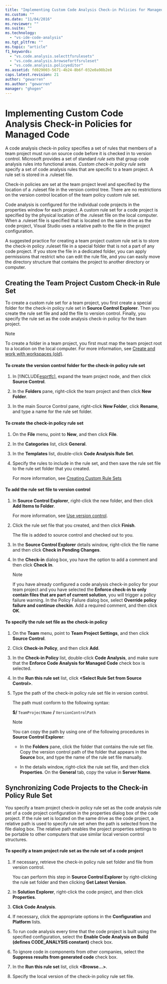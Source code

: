 ```yaml
---
title: "Implementing Custom Code Analysis Check-in Policies for Managed Code | Microsoft Docs"
ms.custom: ""
ms.date: "11/04/2016"
ms.reviewer: ""
ms.suite: ""
ms.technology: 
  - "vs-ide-code-analysis"
ms.tgt_pltfrm: ""
ms.topic: "article"
f1_keywords: 
  - "vs.code.analysis.selecttfsrulesets"
  - "vs.code.analysis.browsefortfsruleset"
  - "vs.code.analysis.policyeditor"
ms.assetid: fd029003-5671-4b24-8b6f-032e0a98b2e8
caps.latest.revision: 21
author: "gewarren"
ms.author: "gewarren"
manager: "ghogen"
---
```

# Implementing Custom Code Analysis Check-in Policies for Managed Code
A code analysis check-in policy specifies a set of rules that members of a team project must run on source code before it is checked in to version control. Microsoft provides a set of standard *rule sets* that group code analysis rules into functional areas. *Custom check-in policy rule sets* specify a set of code analysis rules that are specific to a team project. A rule set is stored in a .ruleset file.  
  
 Check-in policies are set at the team project level and specified by the location of a .ruleset file in the version control tree. There are no restrictions on the version control location of the team policy custom rule set.  
  
 Code analysis is configured for the individual code projects in the properties window for each project. A custom rule set for a code project is specified by the physical location of the .ruleset file on the local computer. When a .ruleset file is specified that is located on the same drive as the code project, Visual Studio uses a relative path to the file in the project configuration.  
  
 A suggested practice for creating a team project custom rule set is to store the check-in policy .ruleset file in a special folder that is not a part of any code project. If you store the file in a dedicated folder, you can apply permissions that restrict who can edit the rule file, and you can easily move the directory structure that contains the project to another directory or computer.  
  
## Creating the Team Project Custom Check-in Rule Set  
 To create a custom rule set for a team project, you first create a special folder for the check-in policy rule set in **Source Control Explorer**. Then you create the rule set file and add the file to version control. Finally, you specify the rule set as the code analysis check-in policy for the team project.  
  
> [!NOTE]
>  To create a folder in a team project, you first must map the team project root to a location on the local computer. For more information, see [Create and work with workspaces (old)](http://msdn.microsoft.com/en-us/db4d5692-179a-44fe-ad31-0c1c900c9cb2).  
  
#### To create the version control folder for the check-in policy rule set  
  
1.  In [!INCLUDE[esprtfc](../code-quality/includes/esprtfc_md.md)], expand the team project node, and then click **Source Control**.  
  
2.  In the **Folders** pane, right-click the team project and then click **New Folder**.  
  
3.  In the main Source Control pane, right-click **New Folder**, click **Rename**, and type a name for the rule set folder.  
  
#### To create the check-in policy rule set  
  
1.  On the **File** menu, point to **New**, and then click **File**.  
  
2.  In the **Categories** list, click **General**.  
  
3.  In the **Templates** list, double-click **Code Analysis Rule Set**.  
  
4.  Specify the rules to include in the rule set, and then save the rule set file to the rule set folder that you created.  
  
     For more information, see [Creating Custom Rule Sets](../code-quality/creating-custom-code-analysis-rule-sets.md)  
  
#### To add the rule set file to version control  
  
1.  In **Source Control Explorer**, right-click the new folder, and then click **Add Items to Folder**.  
  
     For more information, see [Use version control](http://msdn.microsoft.com/Library/33267cee-fe5f-4aa3-b2cd-6d22ceace314).  
  
2.  Click the rule set file that you created, and then click **Finish**.  
  
     The file is added to source control and checked out to you.  
  
3.  In the **Source Control Explorer** details window, right-click the file name and then click **Check in Pending Changes**.  
  
4.  In the **Check-in** dialog box, you  have the option to add a comment and then click **Check In**.  
  
    > [!NOTE]
    >  If you have already configured a code analysis check-in policy for your team project and you have selected the **Enforce check-in to only contain files that are part of current solution**, you will trigger a policy failure warning. In the Policy Failure dialog box, select **Override policy failure and continue checkin**. Add a required comment, and then click **OK**.  
  
#### To specify the rule set file as the check-in policy  
  
1.  On the **Team** menu, point to **Team Project Settings**, and then click **Source Control**.  
  
2.  Click **Check-in Policy**, and then click **Add**.  
  
3.  In the **Check-in Policy** list, double-click **Code Analysis**, and make sure that the **Enforce Code Analysis for Managed Code** check box is selected.  
  
4.  In the **Run this rule set** list, click **\<Select Rule Set from Source Control>**.  
  
5.  Type the path of the check-in policy rule set file in version control.  
  
     The path must conform to the following syntax:  
  
     **$/** `TeamProjectName` **/** `VersionControlPath`  
  
    > [!NOTE]
    >  You can copy the path by using one of the following procedures in **Source Control Explorer**:  
  
    -   In the **Folders** pane, click the folder that contains the rule set file. Copy the version control path of the folder that appears in the **Source** box, and type the name of the rule set file manually.  
  
    -   In the details window, right-click the rule set file, and then click **Properties**. On the **General** tab, copy the value in **Server Name**.  
  
## Synchronizing Code Projects to the Check-in Policy Rule Set  
 You specify a team project check-in policy rule set as the code analysis rule set of a code project configuration in the properties dialog box of the code project. If the rule set is located on the same drive as the code project, a relative path is used to specify rule set when the path is selected from the file dialog box. The relative path enables the project properties settings to be portable to other computers that use similar local version control structures.  
  
#### To specify a team project rule set as the rule set of a code project  
  
1.  If necessary, retrieve the check-in policy rule set folder and file from version control.  
  
     You can perform this step in **Source Control Explorer** by right-clicking the rule set folder and then clicking **Get Latest Version**.  
  
2.  In **Solution Explorer**, right-click the code project, and then click **Properties**.  
  
3.  **Click Code Analysis**.  
  
4.  If necessary, click the appropriate options in the **Configuration** and **Platform** lists.  
  
5.  To run code analysis every time that the code project is built using the specified configuration, select the **Enable Code Analysis on Build (defines CODE_ANALYSIS constant)** check box.  
  
6.  To ignore code in components from other companies, select the **Suppress results from generated code** check box.  
  
7.  In the **Run this rule set** list, click **\<Browse...>**.  
  
8.  Specify the local version of the check-in policy rule set file.
